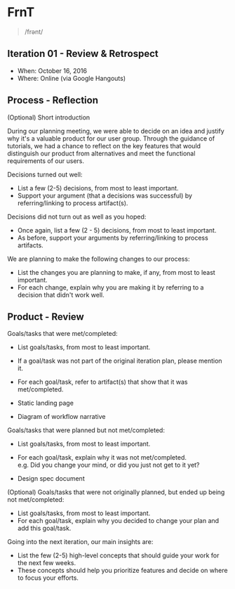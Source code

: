 # FrnT
> /frənt/

## Iteration 01 - Review & Retrospect

 * When: October 16, 2016
 * Where: Online (via Google Hangouts)

## Process - Reflection

(Optional) Short introduction

During our planning meeting, we were able to decide on an idea and justify why it's a valuable product for our user group. Through the guidance of tutorials, we had a chance to reflect on the key features that would distinguish our product from alternatives and meet the functional requirements of our users. 

Decisions turned out well:

 * List a few (2-5) decisions, from most to least important.
 * Support your argument (that a decisions was successful) by referring/linking to process artifact(s).

Decisions did not turn out as well as you hoped:

 * Once again, list a few (2 - 5) decisions, from most to least important.
 * As before, support your arguments by referring/linking to process artifacts.

We are planning to make the following changes to our process:

 * List the changes you are planning to make, if any, from most to least important.
 * For each change, explain why you are making it by referring to a decision that didn't work well.


## Product - Review

Goals/tasks that were met/completed:

 * List goals/tasks, from most to least important.
 * If a goal/task was not part of the original iteration plan, please mention it.
 * For each goal/task, refer to artifact(s) that show that it was met/completed.

 * Static landing page 
 * Diagram of workflow narrative 

Goals/tasks that were planned but not met/completed:

 * List goals/tasks, from most to least important.
 * For each goal/task, explain why it was not met/completed.      
   e.g. Did you change your mind, or did you just not get to it yet?

 * Design spec document 

(Optional) Goals/tasks that were not originally planned, but ended up being not met/completed:

 * List goals/tasks, from most to least important.
 * For each goal/task, explain why you decided to change your plan and add this goal/task.


Going into the next iteration, our main insights are:

 * List the few (2-5) high-level concepts that should guide your work for the next few weeks.
 * These concepts should help you prioritize features and decide on where to focus your efforts.
